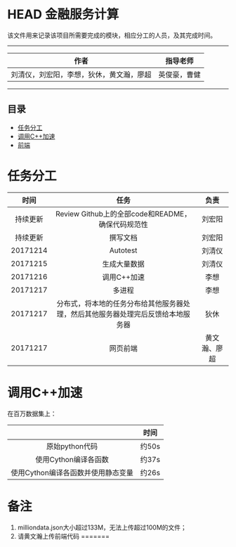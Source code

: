 HEAD
金融服务计算
===
该文件用来记录该项目所需要完成的模块，相应分工的人员，及其完成时间。


****
	
|作者|指导老师|
|---|---|
|刘清仪，刘宏阳，李想，狄休，黄文瀚，廖超|英俊豪，曹健|


****
## 目录
* [任务分工](#任务分工)
* [调用C++加速](#调用C++加速)
* [前端](#前端)

# 任务分工
| 时间  | 任务| 负责 |
| :----------: | :-----------:| :-----------:|
| 持续更新   | Review Github上的全部code和README，确保代码规范性   | 刘宏阳 |
| 持续更新  | 撰写文档   | 刘宏阳 |
|20171214 | Autotest|刘清仪|
| 20171215| 生成大量数据|刘清仪|
|20171216 |调用C++加速 |李想|
| 20171217| 多进程|李想|
| 20171217| 分布式，将本地的任务分布给其他服务器处理，然后其他服务器处理完后反馈给本地服务器|狄休|
|20171217 |网页前端 |黄文瀚、廖超|

# 调用C++加速
<!--  -->在百万数据集上：
|      | 时间| 
| :----------: | :-----------:| 
|原始python代码|约50s|
|使用Cython编译各函数|约37s|
|使用Cython编译各函数并使用静态变量|约26s|

# 备注
1. milliondata.json大小超过133M，无法上传超过100M的文件；
2. 请黄文瀚上传前端代码
=======

